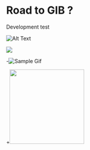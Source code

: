 # Road to GIB ?
Development test

![Alt Text](https://im4.ezgif.com/tmp/ezgif-4-63bc45c65a.gif)



<img src="https://im4.ezgif.com/tmp/ezgif-4-63bc45c65a.gif" />


-![Sample Gif](https://im4.ezgif.com/tmp/ezgif-4-63bc45c65a.gif)

+<img src="//Road-to-GIB-/sample.gif?raw=true" width="200px">
